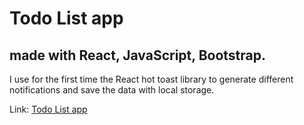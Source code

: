 # Todo List app

## made with React, JavaScript, Bootstrap.

I use for the first time the React hot toast library to generate different notifications and save the data with local storage.

Link: [Todo List app](https://todo-list-with-react.vercel.app/)
